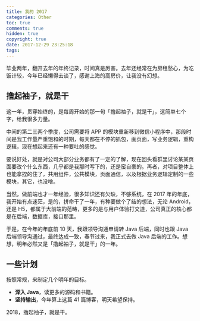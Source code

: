 ```yaml
---
title: 我的 2017
categories: Other
toc: true
comments: true
hidden: true
copyright: true
date: 2017-12-29 23:25:18
tags:
---
```


毕业两年，翻开去年的年终记录，时间真是厉害。去年还经常在为房租愁心，为吃饭计较，今年已经懒得去谈了，感谢上海的高房价，让我没有幻想。

<!--more-->

## 撸起袖子，就是干

这一年，贯穿始终的，是每周开始的那一句「撸起袖子，就是干」，这简单七个字，给我很多力量。

中间的第二三两个季度，公司需要将 APP 的模块重新移到微信小程序中，那段时间是我工作量严重饱和的时期，每天都在不停的抓包，画页面，写业务逻辑，重构逻辑，现在想起来还有一种要吐的感觉。

要说好处，就是对公司大部分业务都有了一定的了解，现在回头看群里讨论某某页面要改个什么东西，几乎都是我那时写下的，还是蛮自豪的。再者，对项目整体上也能拿捏的住了，共用组件，公共模块，页面通信，以及根据业务逻辑定制的一些模块，其它，也没啥。

当然，做前端也才一年经验，很多知识还有欠缺，不够系统，在 2017 年的年底，我开始有点迷茫，是的，拼命干了一年，有种要做个了结的想法，无论 Android，还是 H5，都属于大前端的范畴，更多的是与用户体验打交道，公司真正的核心都是在后端，数据库，接口那里。

于是，在今年的年底前 10 天，我跟领导沟通申请转 Java 后端，同时也跟 Java 后端领导沟通过，最终达成一致，春节过来，我正式去做 Java 后端的工作。想想，明年必然又是「撸起袖子，就是干」的一年。



## 一些计划

按照常规，来制定几个明年的目标。

- **深入 Java**，读更多的源码和书籍。
- **坚持输出**，今年算上这篇 41 篇博客，明天希望保持。


2018，撸起袖子，就是干。